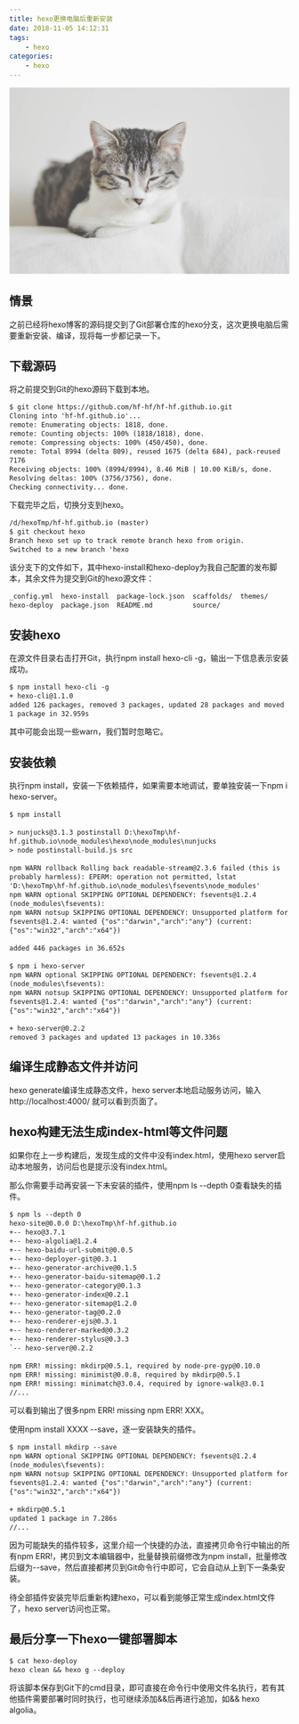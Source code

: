```yaml
---
title: hexo更换电脑后重新安装
date: 2018-11-05 14:12:31
tags:
    - hexo
categories: 
	- hexo
---
```


![homePage](/upload/homePage/20181105161102.jpg)
<!--more-->

## 情景
之前已经将hexo博客的源码提交到了Git部署仓库的hexo分支，这次更换电脑后需要重新安装、编译，现将每一步都记录一下。

## 下载源码
将之前提交到Git的hexo源码下载到本地。

```
$ git clone https://github.com/hf-hf/hf-hf.github.io.git
Cloning into 'hf-hf.github.io'...
remote: Enumerating objects: 1818, done.
remote: Counting objects: 100% (1818/1818), done.
remote: Compressing objects: 100% (450/450), done.
remote: Total 8994 (delta 809), reused 1675 (delta 684), pack-reused 7176
Receiving objects: 100% (8994/8994), 8.46 MiB | 10.00 KiB/s, done.
Resolving deltas: 100% (3756/3756), done.
Checking connectivity... done.
```

下载完毕之后，切换分支到hexo。

```
/d/hexoTmp/hf-hf.github.io (master)
$ git checkout hexo
Branch hexo set up to track remote branch hexo from origin.
Switched to a new branch 'hexo
```

该分支下的文件如下，其中hexo-install和hexo-deploy为我自己配置的发布脚本，其余文件为提交到Git的hexo源文件：

```
_config.yml  hexo-install  package-lock.json  scaffolds/  themes/
hexo-deploy  package.json  README.md          source/
```

## 安装hexo
在源文件目录右击打开Git，执行npm install hexo-cli -g，输出一下信息表示安装成功。

```
$ npm install hexo-cli -g
+ hexo-cli@1.1.0
added 126 packages, removed 3 packages, updated 28 packages and moved 1 package in 32.959s
```

其中可能会出现一些warn，我们暂时忽略它。

## 安装依赖
执行npm install，安装一下依赖插件，如果需要本地调试，要单独安装一下npm i hexo-server。

```
$ npm install

> nunjucks@3.1.3 postinstall D:\hexoTmp\hf-hf.github.io\node_modules\hexo\node_modules\nunjucks
> node postinstall-build.js src

npm WARN rollback Rolling back readable-stream@2.3.6 failed (this is probably harmless): EPERM: operation not permitted, lstat 'D:\hexoTmp\hf-hf.github.io\node_modules\fsevents\node_modules'
npm WARN optional SKIPPING OPTIONAL DEPENDENCY: fsevents@1.2.4 (node_modules\fsevents):
npm WARN notsup SKIPPING OPTIONAL DEPENDENCY: Unsupported platform for fsevents@1.2.4: wanted {"os":"darwin","arch":"any"} (current: {"os":"win32","arch":"x64"})

added 446 packages in 36.652s

$ npm i hexo-server
npm WARN optional SKIPPING OPTIONAL DEPENDENCY: fsevents@1.2.4 (node_modules\fsevents):
npm WARN notsup SKIPPING OPTIONAL DEPENDENCY: Unsupported platform for fsevents@1.2.4: wanted {"os":"darwin","arch":"any"} (current: {"os":"win32","arch":"x64"})

+ hexo-server@0.2.2
removed 3 packages and updated 13 packages in 10.336s
```

## 编译生成静态文件并访问
hexo generate编译生成静态文件，hexo server本地启动服务访问，输入http://localhost:4000/ 就可以看到页面了。

## hexo构建无法生成index-html等文件问题
如果你在上一步构建后，发现生成的文件中没有index.html，使用hexo server启动本地服务，访问后也是提示没有index.html。

那么你需要手动再安装一下未安装的插件，使用npm ls --depth 0查看缺失的插件。

```
$ npm ls --depth 0
hexo-site@0.0.0 D:\hexoTmp\hf-hf.github.io
+-- hexo@3.7.1
+-- hexo-algolia@1.2.4
+-- hexo-baidu-url-submit@0.0.5
+-- hexo-deployer-git@0.3.1
+-- hexo-generator-archive@0.1.5
+-- hexo-generator-baidu-sitemap@0.1.2
+-- hexo-generator-category@0.1.3
+-- hexo-generator-index@0.2.1
+-- hexo-generator-sitemap@1.2.0
+-- hexo-generator-tag@0.2.0
+-- hexo-renderer-ejs@0.3.1
+-- hexo-renderer-marked@0.3.2
+-- hexo-renderer-stylus@0.3.3
`-- hexo-server@0.2.2

npm ERR! missing: mkdirp@0.5.1, required by node-pre-gyp@0.10.0
npm ERR! missing: minimist@0.0.8, required by mkdirp@0.5.1
npm ERR! missing: minimatch@3.0.4, required by ignore-walk@3.0.1
//...
```

可以看到输出了很多npm ERR! missing npm ERR! XXX。

使用npm install XXXX --save，逐一安装缺失的插件。

```
$ npm install mkdirp --save
npm WARN optional SKIPPING OPTIONAL DEPENDENCY: fsevents@1.2.4 (node_modules\fsevents):
npm WARN notsup SKIPPING OPTIONAL DEPENDENCY: Unsupported platform for fsevents@1.2.4: wanted {"os":"darwin","arch":"any"} (current: {"os":"win32","arch":"x64"})

+ mkdirp@0.5.1
updated 1 package in 7.286s
//...
```

因为可能缺失的插件较多，这里介绍一个快捷的办法，直接拷贝命令行中输出的所有npm ERR!，拷贝到文本编辑器中，批量替换前缀修改为npm install，批量修改后缀为--save，然后直接都拷贝到Git命令行中即可，它会自动从上到下一条条安装。

待全部插件安装完毕后重新构建hexo，可以看到能够正常生成index.html文件了，hexo server访问也正常。

## 最后分享一下hexo一键部署脚本

```
$ cat hexo-deploy
hexo clean && hexo g --deploy
```

将该脚本保存到Git下的cmd目录，即可直接在命令行中使用文件名执行，若有其他插件需要部署时同时执行，也可继续添加&&后再进行追加，如&& hexo algolia。
